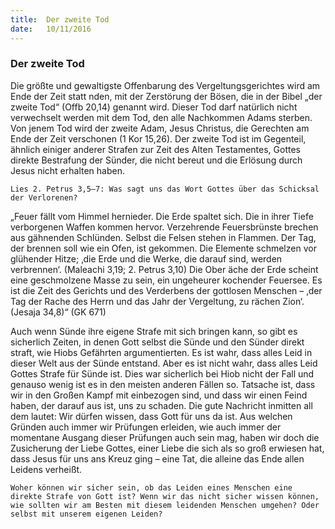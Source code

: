 ```yaml
---
title:  Der zweite Tod
date:   10/11/2016
---
```


### Der zweite Tod

Die größte und gewaltigste Offenbarung des Vergeltungsgerichtes wird am Ende der Zeit statt nden, mit der Zerstörung der Bösen, die in der Bibel „der zweite Tod“ (Offb 20,14) genannt wird. Dieser Tod darf natürlich nicht verwechselt werden mit dem Tod, den alle Nachkommen Adams sterben. Von jenem Tod wird der zweite Adam, Jesus Christus, die Gerechten am Ende der Zeit verschonen (1 Kor 15,26). Der zweite Tod ist im Gegenteil, ähnlich einiger anderer Strafen zur Zeit des Alten Testamentes, Gottes direkte Bestrafung der Sünder, die nicht bereut und die Erlösung durch Jesus nicht erhalten haben.

`Lies 2. Petrus 3,5–7: Was sagt uns das Wort Gottes über das Schicksal der Verlorenen?`

„Feuer fällt vom Himmel hernieder. Die Erde spaltet sich. Die in ihrer Tiefe verborgenen Waffen kommen hervor. Verzehrende Feuersbrünste brechen aus gähnenden Schlünden. Selbst die Felsen stehen in Flammen. Der Tag, der brennen soll wie ein Ofen, ist gekommen. Die Elemente schmelzen vor glühender Hitze; ‚die Erde und die Werke, die darauf sind, werden verbrennen‘. (Maleachi 3,19; 2. Petrus 3,10) Die Ober äche der Erde scheint eine geschmolzene Masse zu sein, ein ungeheurer kochender Feuersee. Es ist die Zeit des Gerichts und des Verderbens der gottlosen Menschen – ‚der Tag der Rache des Herrn und das Jahr der Vergeltung, zu rächen Zion‘. (Jesaja 34,8)“ (GK 671)

Auch wenn Sünde ihre eigene Strafe mit sich bringen kann, so gibt es sicherlich Zeiten, in denen Gott selbst die Sünde und den Sünder direkt straft, wie Hiobs Gefährten argumentierten. Es ist wahr, dass alles Leid in dieser Welt aus der Sünde entstand. Aber es ist nicht wahr, dass alles Leid Gottes Strafe für Sünde ist. Dies war sicherlich bei Hiob nicht der Fall und genauso wenig ist es in den meisten anderen Fällen so. Tatsache ist, dass wir in den Großen Kampf mit einbezogen sind, und dass wir einen Feind haben, der darauf aus ist, uns zu schaden. Die gute Nachricht inmitten all dem lautet: Wir dürfen wissen, dass Gott für uns da ist. Aus welchen Gründen auch immer wir Prüfungen erleiden, wie auch immer der momentane Ausgang dieser Prüfungen auch sein mag, haben wir doch die Zusicherung der Liebe Gottes, einer Liebe die sich als so groß erwiesen hat, dass Jesus für uns ans Kreuz ging – eine Tat, die alleine das Ende allen Leidens verheißt.

`Woher können wir sicher sein, ob das Leiden eines Menschen eine direkte Strafe von Gott ist? Wenn wir das nicht sicher wissen können, wie sollten wir am Besten mit diesem leidenden Menschen umgehen? Oder selbst mit unserem eigenen Leiden?`